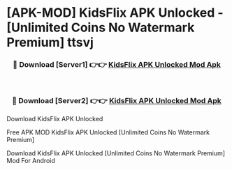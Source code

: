 # [APK-MOD] KidsFlix APK Unlocked - [Unlimited Coins No Watermark Premium] ttsvj



<div align="center">
<h3>🔴 Download [Server1] 👉👉 <a href="https://momento.my/?title=KidsFlix_APK_Unlocked">KidsFlix APK Unlocked Mod Apk</a></h3><br>

<h3>🔴 Download [Server2] 👉👉 <a href="https://momento.my/?title=KidsFlix_APK_Unlocked">KidsFlix APK Unlocked Mod Apk</a></h3>
</div>



Download KidsFlix APK Unlocked 

Free APK MOD KidsFlix APK Unlocked [Unlimited Coins No Watermark Premium]

Download KidsFlix APK Unlocked [Unlimited Coins No Watermark Premium] Mod For Android
